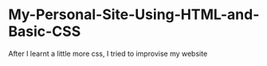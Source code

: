 # My-Personal-Site-Using-HTML-and-Basic-CSS
After I learnt a little more css, I tried to improvise my website
